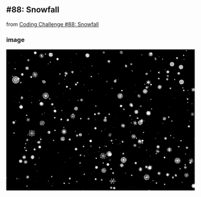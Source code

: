 ## #88: Snowfall
from [Coding Challenge #88: Snowfall](https://youtu.be/cl-mHFCGzYk)

### image
![alt](./snowfall/output.gif)
